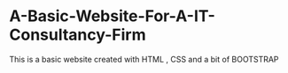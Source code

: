 # A-Basic-Website-For-A-IT-Consultancy-Firm
This is a basic website created with HTML , CSS and  a bit of BOOTSTRAP

